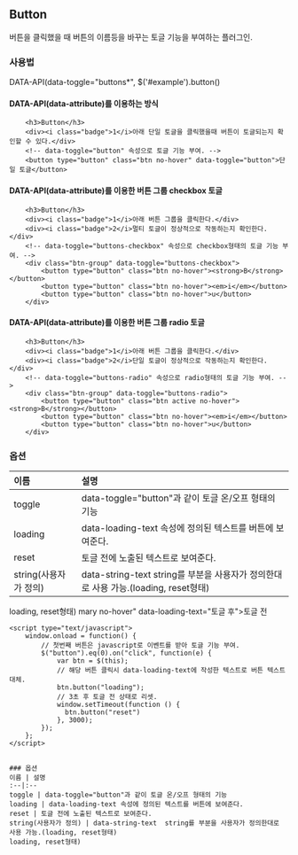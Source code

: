 <!--
layout: 'post'
section: 'Cornerstone Framework'
title: 'Button'
outline: '버튼을 클릭했을 때 버튼의 이름등을 바꾸는 토글 기능을 부여하는 플러그인. data-attribute를 이용하는 방식. data-attribute를 이용한 버튼 그룹 checkbox 토글. data-attribute를 이용한 버튼 그룹 radio 토글...'
date: '2012-11-16'
tagstr: 'widget'
order: '[4, 3, 2]'
thumbnail: '4.3.02.button.png'
-->

## Button
버튼을 클릭했을 때 버튼의 이름등을 바꾸는 토글 기능을 부여하는 플러그인.

### 사용법

DATA-API(data-toggle="buttons*", $('#example').button()

#### DATA-API(data-attribute)를 이용하는 방식

``` cm,{ "iframe-height" : "200px" }
    <h3>Button</h3>
    <div><i class="badge">1</i>아래 단일 토글을 클릭했을때 버튼이 토글되는지 확인할 수 있다.</div>
	<!-- data-toggle="button" 속성으로 토글 기능 부여. -->
	<button type="button" class="btn no-hover" data-toggle="button">단일 토글</button>
```

#### DATA-API(data-attribute)를 이용한 버튼 그룹 checkbox 토글

``` cm,{ "iframe-height" : "200px" }
    <h3>Button</h3>
    <div><i class="badge">1</i>아래 버튼 그룹을 클릭한다.</div>
    <div><i class="badge">2</i>멀티 토글이 정상적으로 작동하는지 확인한다.</div>
    <!-- data-toggle="buttons-checkbox" 속성으로 checkbox형태의 토글 기능 부여. -->
	<div class="btn-group" data-toggle="buttons-checkbox">
		<button type="button" class="btn no-hover"><strong>B</strong></button>
		<button type="button" class="btn no-hover"><em>i</em></button>
		<button type="button" class="btn no-hover">u</button>
	</div>
```

#### DATA-API(data-attribute)를 이용한 버튼 그룹 radio 토글

``` cm,{ "iframe-height" : "200px" }
    <h3>Button</h3>
    <div><i class="badge">1</i>아래 버튼 그룹을 클릭한다.</div>
    <div><i class="badge">2</i>단일 토글이 정상적으로 작동하는지 확인한다.</div>
	<!-- data-toggle="buttons-radio" 속성으로 radio형태의 토글 기능 부여. -->
	<div class="btn-group" data-toggle="buttons-radio">
		<button type="button" class="btn active no-hover"><strong>B</strong></button>
		<button type="button" class="btn no-hover"><em>i</em></button>
		<button type="button" class="btn no-hover">u</button>
	</div>
```

### 옵션
이름 | 설명
:--|:--
toggle | data-toggle="button"과 같이 토글 온/오프 형태의 기능
loading | data-loading-text 속성에 정의된 텍스트를 버튼에 보여준다.
reset | 토글 전에 노출된 텍스트로 보여준다.
string(사용자가 정의) | data-string-text  string를 부분을 사용자가 정의한대로 사용 가능.(loading, reset형태)
loading, reset형태)
mary no-hover" data-loading-text="토글 후">토글 전</button>

	<script type="text/javascript">
	    window.onload = function() {
            // 첫번째 버튼은 javascript로 이벤트를 받아 토글 기능 부여.
            $("button").eq(0).on("click", function(e) {
                var btn = $(this);
                // 해당 버튼 클릭시 data-loading-text에 작성한 텍스트로 버튼 텍스트 대체.
                btn.button("loading");
                // 3초 후 토글 전 상태로 리셋.
                window.setTimeout(function () {
                  btn.button("reset")
                }, 3000);
            });
		};
	</script>
```

### 옵션
이름 | 설명
:--|:--
toggle | data-toggle="button"과 같이 토글 온/오프 형태의 기능
loading | data-loading-text 속성에 정의된 텍스트를 버튼에 보여준다.
reset | 토글 전에 노출된 텍스트로 보여준다.
string(사용자가 정의) | data-string-text  string를 부분을 사용자가 정의한대로 사용 가능.(loading, reset형태)
loading, reset형태)
